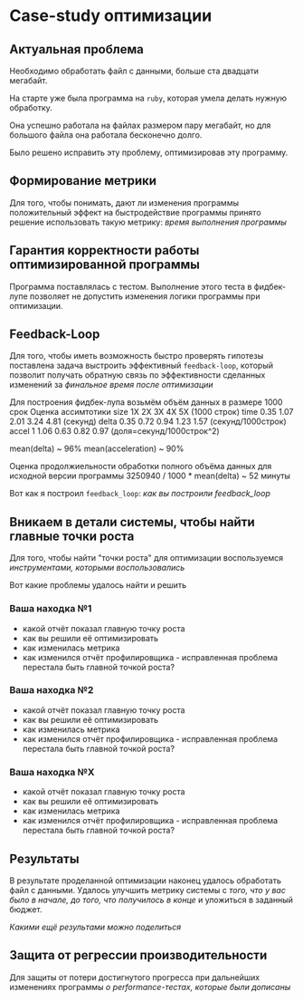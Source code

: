 # Case-study оптимизации

## Актуальная проблема
Необходимо обработать файл с данными, больше ста двадцати мегабайт.

На старте уже была программа на `ruby`, которая умела делать нужную обработку.

Она успешно работала на файлах размером пару мегабайт, но для большого файла она работала бесконечно долго.

Было решено исправить эту проблему, оптимизировав эту программу.

## Формирование метрики
Для того, чтобы понимать, дают ли изменения программы положительный эффект на быстродействие программы принято решение использовать такую метрику: *время выполнения программы*

## Гарантия корректности работы оптимизированной программы
Программа поставлялась с тестом. Выполнение этого теста в фидбек-лупе позволяет не допустить изменения логики программы при оптимизации.

## Feedback-Loop
Для того, чтобы иметь возможность быстро проверять гипотезы поставлена задача выстроить эффективный `feedback-loop`, который позволит получать обратную связь по эффективности сделанных изменений за *финальное время после оптимизации*

Для построения фидбек-лупа возьмём объём данных в размере 1000 срок
Оценка ассимтотики
size       1X      2X      3X      4X      5X  (1000 строк) 
time      0.35    1.07    2.01    3.24    4.81 (секунд)
delta     0.35    0.72    0.94    1.23    1.57 (секунд/1000строк)
accel      1      1.06    0.63    0.82    0.97 (доля=секунд/1000строк^2)

mean(delta) ~ 96% 
mean(acceleration) ~ 90% 

Оценка продолжиельности обработки полного объёма данных для исходной версии программы
3250940 / 1000 * mean(delta) ~ 52 минуты

Вот как я построил `feedback_loop`: *как вы построили feedback_loop*

## Вникаем в детали системы, чтобы найти главные точки роста
Для того, чтобы найти "точки роста" для оптимизации воспользуемся *инструментами, которыми  воспользовались*

Вот какие проблемы удалось найти и решить

### Ваша находка №1
- какой отчёт показал главную точку роста
- как вы решили её оптимизировать
- как изменилась метрика
- как изменился отчёт профилировщика - исправленная проблема перестала быть главной точкой роста?

### Ваша находка №2
- какой отчёт показал главную точку роста
- как вы решили её оптимизировать
- как изменилась метрика
- как изменился отчёт профилировщика - исправленная проблема перестала быть главной точкой роста?

### Ваша находка №X
- какой отчёт показал главную точку роста
- как вы решили её оптимизировать
- как изменилась метрика
- как изменился отчёт профилировщика - исправленная проблема перестала быть главной точкой роста?

## Результаты
В результате проделанной оптимизации наконец удалось обработать файл с данными.
Удалось улучшить метрику системы с *того, что у вас было в начале, до того, что получилось в конце* и уложиться в заданный бюджет.

*Какими ещё результами можно поделиться*

## Защита от регрессии производительности
Для защиты от потери достигнутого прогресса при дальнейших изменениях программы *о performance-тестах, которые были дописаны*


